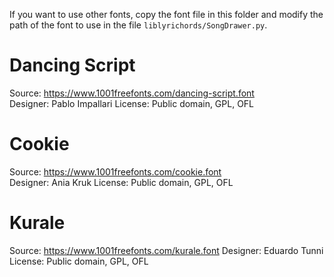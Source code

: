 If you want to use other fonts, copy the font file in this folder and modify the path of the font to use in the file `liblyrichords/SongDrawer.py`.  

# Dancing Script
Source: https://www.1001freefonts.com/dancing-script.font  
Designer: Pablo Impallari
License: Public domain, GPL, OFL

# Cookie
Source: https://www.1001freefonts.com/cookie.font  
Designer: Ania Kruk
License: Public domain, GPL, OFL

# Kurale
Source: https://www.1001freefonts.com/kurale.font
Designer: Eduardo Tunni
License: Public domain, GPL, OFL
